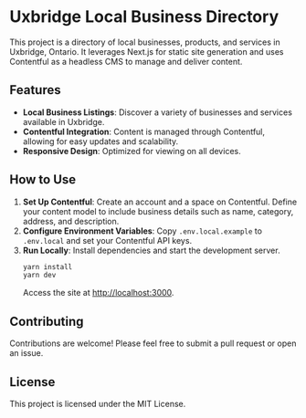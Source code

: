 # Uxbridge Local Business Directory

This project is a directory of local businesses, products, and services in Uxbridge, Ontario. It leverages Next.js for static site generation and uses Contentful as a headless CMS to manage and deliver content.

## Features

- **Local Business Listings**: Discover a variety of businesses and services available in Uxbridge.
- **Contentful Integration**: Content is managed through Contentful, allowing for easy updates and scalability.
- **Responsive Design**: Optimized for viewing on all devices.

## How to Use

1. **Set Up Contentful**: Create an account and a space on Contentful. Define your content model to include business details such as name, category, address, and description.
2. **Configure Environment Variables**: Copy `.env.local.example` to `.env.local` and set your Contentful API keys.
3. **Run Locally**: Install dependencies and start the development server.
   ```bash
   yarn install
   yarn dev
   ```
   Access the site at [http://localhost:3000](http://localhost:3000).

## Contributing

Contributions are welcome! Please feel free to submit a pull request or open an issue.

## License

This project is licensed under the MIT License.
